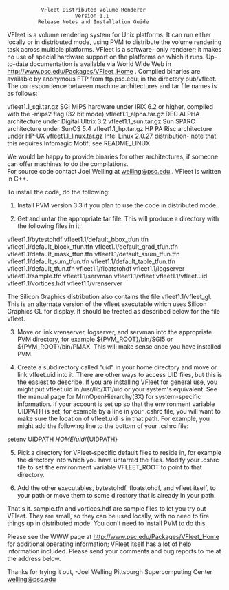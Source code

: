 
               VFleet Distributed Volume Renderer
                          Version 1.1
              Release Notes and Installation Guide


  VFleet is a volume rendering system for Unix platforms.  It can run
either locally or in distributed mode, using PVM to distribute the
volume rendering task across multiple platforms.  VFleet is a software-
only renderer;  it makes no use of special hardware support on the
platforms on which it runs.
  Up-to-date documentation is available via World Wide Web in
http://www.psc.edu/Packages/VFleet_Home .
  Compiled binaries are available by anonymous FTP from ftp.psc.edu,
in the directory pub/vfleet.  The correspondence between machine
architectures and tar file names is as follows:

vfleet1.1_sgi.tar.gz	SGI MIPS hardware under IRIX 6.2 or higher,
                        compiled with the -mips2 flag (32 bit mode)
vfleet1.1_alpha.tar.gz	DEC ALPHA architecture under Digital Ultrix 3.2
vfleet1.1_sun.tar.gz    Sun SPARC architecture under SunOS 5.4
vfleet1.1_hp.tar.gz     HP PA Risc architecture under HP-UX
vfleet1.1_linux.tar.gz  Intel Linux 2.0.27 distribution- note that this
                        requires Infomagic Motif; see README_LINUX

We would be happy to provide binaries for other architectures, if someone
can offer machines to do the compilations.  
  For source code contact Joel Welling at welling@psc.edu .  VFleet is written
in C++.

  To install the code, do the following:

1) Install PVM version 3.3 if you plan to use the code in distributed mode.

2) Get and untar the appropriate tar file.  This will produce a directory with
   the following files in it:

vfleet1.1/bytestohdf
vfleet1.1/default_bbox_tfun.tfn
vfleet1.1/default_block_tfun.tfn
vfleet1.1/default_grad_tfun.tfn
vfleet1.1/default_mask_tfun.tfn
vfleet1.1/default_ssum_tfun.tfn
vfleet1.1/default_sum_tfun.tfn
vfleet1.1/default_table_tfun.tfn
vfleet1.1/default_tfun.tfn
vfleet1.1/floatstohdf
vfleet1.1/logserver
vfleet1.1/sample.tfn
vfleet1.1/servman
vfleet1.1/vfleet
vfleet1.1/vfleet.uid
vfleet1.1/vortices.hdf
vfleet1.1/vrenserver

The Silicon Graphics distribution also contains the file
vfleet1.1/vfleet_gl. This is an alternate version of the vfleet
executable which uses Silicon Graphics GL for display.  It should be
treated as described below for the file vfleet.

3) Move or link vrenserver, logserver, and servman into the appropriate
PVM directory, for example ${PVM_ROOT}/bin/SGI5 or ${PVM_ROOT}/bin/PMAX.
This will make sense once you have installed PVM.

4) Create a subdirectory called "uid" in your home directory and move
or link vfleet.uid into it.  There are other ways to access UID files,
but this is the easiest to describe.  If you are installing VFleet for
general use, you might put vfleet.uid in /usr/lib/X11/uid or your system's
equivalent.  See the manual page for MrmOpenHierarchy(3X) for system-specific
information.  If your account is set up so that the environment variable
UIDPATH is set, for example by a line in your .cshrc file, you will want
to make sure the location of vfleet.uid is in that path.  For example,
you might add the following line to the bottom of your .cshrc file:

  setenv UIDPATH $HOME/uid/%U:${UIDPATH}

5) Pick a directory for VFleet-specific default files to reside in, for
example the directory into which you have untarred the files.  Modify
your .cshrc file to set the environment variable VFLEET_ROOT to point
to that directory.

6) Add the other executables, bytestohdf, floatstohdf, and vfleet itself,
to your path or move them to some directory that is already in your path.

That's it.  sample.tfn and vortices.hdf are sample files to let you try
out VFleet.  They are small, so they can be used locally, with no need to
fire things up in distributed mode.  You don't need to install PVM to do
this.

Please see the WWW page at http://www.psc.edu/Packages/VFleet_Home for 
additional operating information;  VFleet itself has a lot of help 
information included.  Please send your comments and bug reports to me 
at the address below.

Thanks for trying it out,
-Joel Welling
 Pittsburgh Supercomputing Center
 welling@psc.edu



